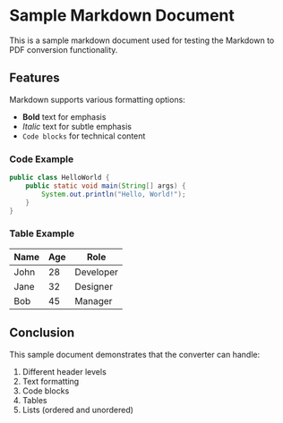 # Sample Markdown Document

This is a sample markdown document used for testing the Markdown to PDF conversion functionality.

## Features

Markdown supports various formatting options:

- **Bold** text for emphasis
- *Italic* text for subtle emphasis
- `Code blocks` for technical content

### Code Example

```java
public class HelloWorld {
    public static void main(String[] args) {
        System.out.println("Hello, World!");
    }
}
```

### Table Example

| Name | Age | Role |
|------|-----|------|
| John | 28  | Developer |
| Jane | 32  | Designer |
| Bob  | 45  | Manager |

## Conclusion

This sample document demonstrates that the converter can handle:
1. Different header levels
2. Text formatting
3. Code blocks
4. Tables
5. Lists (ordered and unordered)